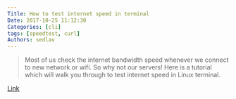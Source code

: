 ```yaml
---
Title: How to test internet speed in terminal
Date: 2017-10-25 11:12:30
Categories: [cli]
tags: [speedtest, curl]
Authors: sedlav
---
```


> Most of us check the internet bandwidth speed whenever we connect to new network or wifi. So why not our servers! Here is a tutorial which will walk you through to test internet speed in Linux terminal.

[Link](https://kerneltalks.com/tips-tricks/how-to-test-internet-speed-in-linux-terminal/)

